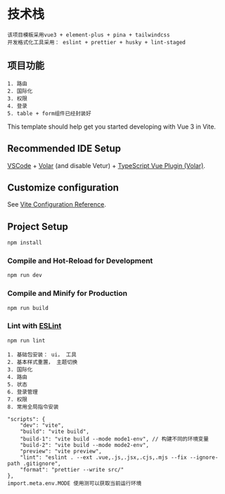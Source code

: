 # 技术栈
```
该项目模板采用vue3 + element-plus + pina + tailwindcss
开发格式化工具采用： eslint + prettier + husky + lint-staged

```
## 项目功能
```
1. 路由
2. 国际化
3. 权限
4. 登录 
5. table + form组件已经封装好
```

This template should help get you started developing with Vue 3 in Vite.

## Recommended IDE Setup

[VSCode](https://code.visualstudio.com/) + [Volar](https://marketplace.visualstudio.com/items?itemName=Vue.volar) (and disable Vetur) + [TypeScript Vue Plugin (Volar)](https://marketplace.visualstudio.com/items?itemName=Vue.vscode-typescript-vue-plugin).

## Customize configuration

See [Vite Configuration Reference](https://vitejs.dev/config/).

## Project Setup

```sh
npm install
```

### Compile and Hot-Reload for Development

```sh
npm run dev
```

### Compile and Minify for Production

```sh
npm run build
```

### Lint with [ESLint](https://eslint.org/)

```sh
npm run lint
```

```
1. 基础包安装： ui， 工具
2. 基本样式重置， 主题切换
3. 国际化
4. 路由
5. 状态
6. 登录管理
7. 权限
8. 常用全局指令安装

```
```
"scripts": {
    "dev": "vite",
    "build": "vite build",
    "build-1": "vite build --mode mode1-env", // 构建不同的环境变量
    "build-2": "vite build --mode mode2-env",
    "preview": "vite preview",
    "lint": "eslint . --ext .vue,.js,.jsx,.cjs,.mjs --fix --ignore-path .gitignore",
    "format": "prettier --write src/"
},
import.meta.env.MODE 使用测可以获取当前运行环境
```
